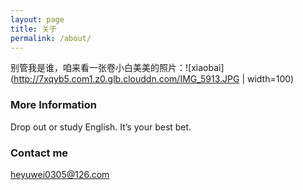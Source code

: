 ```yaml
---
layout: page
title: 关于
permalink: /about/
---
```


别管我是谁，咱来看一张卷小白美美的照片：![xiaobai](http://7xqyb5.com1.z0.glb.clouddn.com/IMG_5913.JPG | width=100)

### More Information

Drop out or study English. It’s your best bet.

### Contact me

[heyuwei0305@126.com](mailto:heyuwei0305@126.com)

